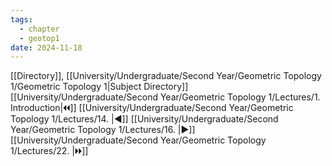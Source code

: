 ```yaml
---
tags:
  - chapter
  - geotop1
date: 2024-11-18
---
```

[[Directory]], [[University/Undergraduate/Second Year/Geometric Topology 1/Geometric Topology 1|Subject Directory]]
[[University/Undergraduate/Second Year/Geometric Topology 1/Lectures/1. Introduction|🞀🞀]] [[University/Undergraduate/Second Year/Geometric Topology 1/Lectures/14. |◀]] [[University/Undergraduate/Second Year/Geometric Topology 1/Lectures/16. |▶]] [[University/Undergraduate/Second Year/Geometric Topology 1/Lectures/22. |🞂🞂]]
# 
## 
### 